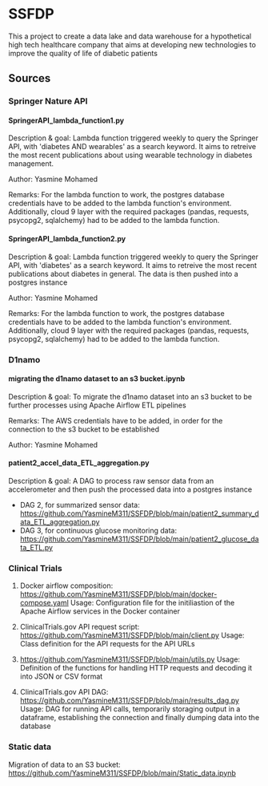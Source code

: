 # SSFDP
This a project to create a data lake and data warehouse for a hypothetical high tech healthcare company that aims at developing new technologies to improve the quality of life of diabetic patients

## Sources
### Springer Nature API
#### SpringerAPI_lambda_function1.py 

Description & goal: Lambda function triggered weekly to query the Springer API, with 'diabetes AND wearables' as a search keyword. It aims to retreive the most recent publications about using wearable technology in diabetes management.

Author: Yasmine Mohamed

Remarks: For the lambda function to work, the postgres database credentials have to be added to the lambda function's environment. Additionally, cloud 9 layer with the required packages (pandas, requests, psycopg2, sqlalchemy) had to be added to the lambda function.

#### SpringerAPI_lambda_function2.py

Description & goal: Lambda function triggered weekly to query the Springer API, with 'diabetes' as a search keyword. It aims to retreive the most recent publications about diabetes in general. The data is then pushed into a postgres instance

Author: Yasmine Mohamed

Remarks: For the lambda function to work, the postgres database credentials have to be added to the lambda function's environment. Additionally, cloud 9 layer with the required packages (pandas, requests, psycopg2, sqlalchemy) had to be added to the lambda function.

### D1namo 
#### migrating the d1namo dataset to an s3 bucket.ipynb

Description & goal: To migrate the d1namo dataset into an s3 bucket to be further processes using Apache Airflow ETL pipelines

Remarks: The AWS credentials have to be added, in order for the connection to the s3 bucket to be established

Author: Yasmine Mohamed

#### patient2_accel_data_ETL_aggregation.py

Description & goal: A DAG to process raw sensor data from an accelerometer and then push the processed data into a postgres instance


- DAG 2, for summarized sensor data: https://github.com/YasmineM311/SSFDP/blob/main/patient2_summary_data_ETL_aggregation.py
- DAG 3, for continuous glucose monitoring data: https://github.com/YasmineM311/SSFDP/blob/main/patient2_glucose_data_ETL.py 

### Clinical Trials
1. Docker airflow composition: https://github.com/YasmineM311/SSFDP/blob/main/docker-compose.yaml
Usage: Configuration file for the initiliastion of the Apache Airflow services in the Docker container

2. ClinicalTrials.gov API request script: https://github.com/YasmineM311/SSFDP/blob/main/client.py
Usage: Class definition for the API requests for the API URLs 


3. https://github.com/YasmineM311/SSFDP/blob/main/utils.py 
Usage: Definition of the functions for handling HTTP requests and decoding it into JSON or CSV format


4. ClinicalTrials.gov API DAG: https://github.com/YasmineM311/SSFDP/blob/main/results_dag.py 
Usage: DAG for running API calls, temporarily storaging output in a dataframe, establishing the connection and finally dumping data into the database

 
### Static data
Migration of data to an S3 bucket: https://github.com/YasmineM311/SSFDP/blob/main/Static_data.ipynb

